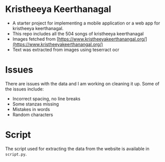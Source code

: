 # Kristheeya Keerthanagal
- A starter project for implementing a mobile application or a web app for kristheeya keerthanagal.
- This repo includes all the 504 songs of kristheeya keerthanagal
- Images fetched from [https://www.kristheeyakeerthanangal.org/](https://www.kristheeyakeerthanangal.org/)
- Text was extracted from images using teserract ocr

# Issues

There are issues with the data and I am working on cleaning it up. Some of the issues include:

- Incorrect spacing, no line breaks
- Some stanzas missing
- Mistakes in words
- Random characters

# Script

The script used for extracting the data from the website is available in `script.py`.